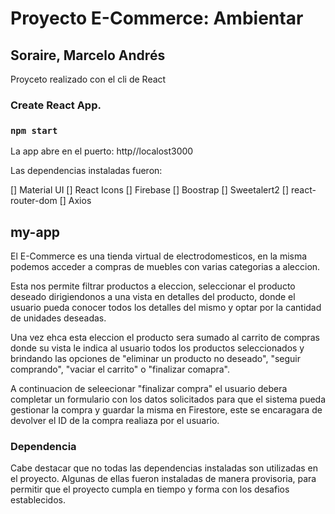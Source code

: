 # Proyecto E-Commerce: Ambientar 

## Soraire, Marcelo Andrés 

Proyceto realizado con el cli de React
### Create React App.

### `npm start`

La app abre en el puerto: http//localost3000

Las dependencias instaladas fueron:

[] Material UI
[] React Icons
[] Firebase
[] Boostrap
[] Sweetalert2
[] react-router-dom
[] Axios

## my-app

El E-Commerce es una tienda virtual de electrodomesticos, en la misma podemos
acceder a compras de muebles con varias categorias a aleccion.

Esta nos permite filtrar productos a eleccion, seleccionar el producto deseado
dirigiendonos a una vista en detalles del producto, donde el usuario pueda conocer
todos los detalles del mismo y optar por la cantidad de unidades deseadas.

Una vez ehca esta eleccion el producto sera sumado al carrito de compras donde su
vista le indica al usuario todos los productos seleccionados y brindando las opciones
de "eliminar un producto no deseado", "seguir comprando", "vaciar el carrito" o 
"finalizar comapra".

A continuacion de seleecionar "finalizar compra" el usuario debera completar un formulario
con los datos solicitados para que el sistema pueda gestionar la compra y guardar la misma
en Firestore, este se encaragara de devolver el ID de la compra realiaza por el usuario.

### Dependencia

Cabe destacar que no todas las dependencias instaladas son utilizadas en el proyecto. Algunas
de ellas fueron instaladas de manera provisoria, para permitir que el proyecto cumpla en tiempo
y forma con los desafios establecidos. 